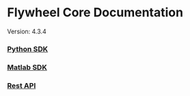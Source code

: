 # Flywheel Core Documentation
Version: 4.3.4

### [Python SDK](python/)

### [Matlab SDK](matlab/)

### [Rest API](swagger/index.html)

